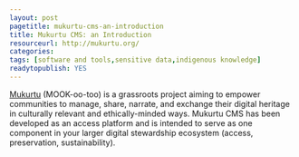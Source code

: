 ```yaml
---
layout: post 
pagetitle: mukurtu-cms-an-introduction
title: Mukurtu CMS: an Introduction
resourceurl: http://mukurtu.org/
categories: 
tags: [software and tools,sensitive data,indigenous knowledge]
readytopublish: YES
---
```

[Mukurtu](http://mukurtu.org/) (MOOK-oo-too) is a grassroots project aiming to empower communities to manage, share, narrate, and exchange their digital heritage in culturally relevant and ethically-minded ways. Mukurtu CMS has been developed as an access platform and is intended to serve as one component in your larger digital stewardship ecosystem (access, preservation, sustainability). 